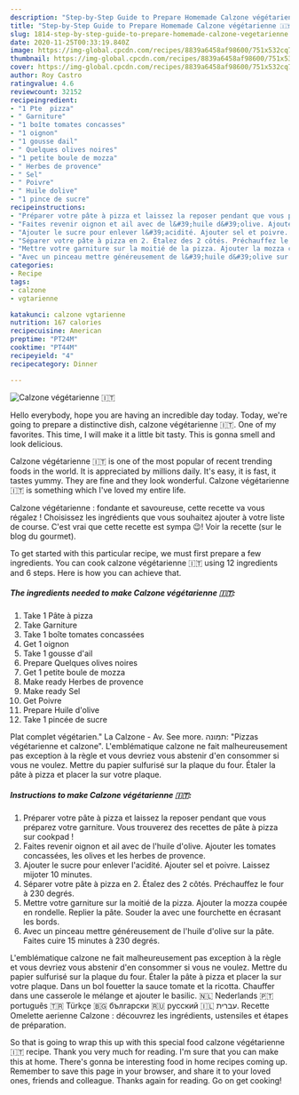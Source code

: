 ```yaml
---
description: "Step-by-Step Guide to Prepare Homemade Calzone végétarienne 🇮🇹"
title: "Step-by-Step Guide to Prepare Homemade Calzone végétarienne 🇮🇹"
slug: 1814-step-by-step-guide-to-prepare-homemade-calzone-vegetarienne
date: 2020-11-25T00:33:19.840Z
image: https://img-global.cpcdn.com/recipes/8839a6458af98600/751x532cq70/calzone-vegetarienne-🇮🇹-photo-principale-de-la-recette.jpg
thumbnail: https://img-global.cpcdn.com/recipes/8839a6458af98600/751x532cq70/calzone-vegetarienne-🇮🇹-photo-principale-de-la-recette.jpg
cover: https://img-global.cpcdn.com/recipes/8839a6458af98600/751x532cq70/calzone-vegetarienne-🇮🇹-photo-principale-de-la-recette.jpg
author: Roy Castro
ratingvalue: 4.6
reviewcount: 32152
recipeingredient:
- "1 Pte  pizza"
- " Garniture"
- "1 boîte tomates concasses"
- "1 oignon"
- "1 gousse dail"
- " Quelques olives noires"
- "1 petite boule de mozza"
- " Herbes de provence"
- " Sel"
- " Poivre"
- " Huile dolive"
- "1 pince de sucre"
recipeinstructions:
- "Préparer votre pâte à pizza et laissez la reposer pendant que vous préparez votre garniture. Vous trouverez des recettes de pâte à pizza sur cookpad !"
- "Faites revenir oignon et ail avec de l&#39;huile d&#39;olive. Ajouter les tomates concassées, les olives et les herbes de provence."
- "Ajouter le sucre pour enlever l&#39;acidité. Ajouter sel et poivre. Laissez mijoter 10 minutes."
- "Séparer votre pâte à pizza en 2. Étalez des 2 côtés. Préchauffez le four à 230 degrés."
- "Mettre votre garniture sur la moitié de la pizza. Ajouter la mozza coupée en rondelle. Replier la pâte. Souder la avec une fourchette en écrasant les bords."
- "Avec un pinceau mettre généreusement de l&#39;huile d&#39;olive sur la pâte. Faites cuire 15 minutes à 230 degrés."
categories:
- Recipe
tags:
- calzone
- vgtarienne

katakunci: calzone vgtarienne 
nutrition: 167 calories
recipecuisine: American
preptime: "PT24M"
cooktime: "PT44M"
recipeyield: "4"
recipecategory: Dinner

---
```



![Calzone végétarienne 🇮🇹](https://img-global.cpcdn.com/recipes/8839a6458af98600/751x532cq70/calzone-vegetarienne-🇮🇹-photo-principale-de-la-recette.jpg)

Hello everybody, hope you are having an incredible day today. Today, we're going to prepare a distinctive dish, calzone végétarienne 🇮🇹. One of my favorites. This time, I will make it a little bit tasty. This is gonna smell and look delicious.

Calzone végétarienne 🇮🇹 is one of the most popular of recent trending foods in the world. It is appreciated by millions daily. It's easy, it is fast, it tastes yummy. They are fine and they look wonderful. Calzone végétarienne 🇮🇹 is something which I've loved my entire life.

Calzone végétarienne : fondante et savoureuse, cette recette va vous régalez ! Choisissez les ingrédients que vous souhaitez ajouter à votre liste de course. C&#39;est vrai que cette recette est sympa 😉! Voir la recette (sur le blog du gourmet).


To get started with this particular recipe, we must first prepare a few ingredients. You can cook calzone végétarienne 🇮🇹 using 12 ingredients and 6 steps. Here is how you can achieve that.

<!--inarticleads1-->

##### The ingredients needed to make Calzone végétarienne 🇮🇹:

1. Take 1 Pâte à pizza
1. Take  Garniture
1. Take 1 boîte tomates concassées
1. Get 1 oignon
1. Take 1 gousse d&#39;ail
1. Prepare  Quelques olives noires
1. Get 1 petite boule de mozza
1. Make ready  Herbes de provence
1. Make ready  Sel
1. Get  Poivre
1. Prepare  Huile d&#39;olive
1. Take 1 pincée de sucre


Plat complet végétarien.&#34; La Calzone - Av. See more. תמונה: &#34;Pizzas végétarienne et calzone&#34;. L&#39;emblématique calzone ne fait malheureusement pas exception à la règle et vous devriez vous abstenir d&#39;en consommer si vous ne voulez. Mettre du papier sulfurisé sur la plaque du four. Étaler la pâte à pizza et placer la sur votre plaque. 

<!--inarticleads2-->

##### Instructions to make Calzone végétarienne 🇮🇹:

1. Préparer votre pâte à pizza et laissez la reposer pendant que vous préparez votre garniture. Vous trouverez des recettes de pâte à pizza sur cookpad !
1. Faites revenir oignon et ail avec de l&#39;huile d&#39;olive. Ajouter les tomates concassées, les olives et les herbes de provence.
1. Ajouter le sucre pour enlever l&#39;acidité. Ajouter sel et poivre. Laissez mijoter 10 minutes.
1. Séparer votre pâte à pizza en 2. Étalez des 2 côtés. Préchauffez le four à 230 degrés.
1. Mettre votre garniture sur la moitié de la pizza. Ajouter la mozza coupée en rondelle. Replier la pâte. Souder la avec une fourchette en écrasant les bords.
1. Avec un pinceau mettre généreusement de l&#39;huile d&#39;olive sur la pâte. Faites cuire 15 minutes à 230 degrés.


L&#39;emblématique calzone ne fait malheureusement pas exception à la règle et vous devriez vous abstenir d&#39;en consommer si vous ne voulez. Mettre du papier sulfurisé sur la plaque du four. Étaler la pâte à pizza et placer la sur votre plaque. Dans un bol fouetter la sauce tomate et la ricotta. Chauffer dans une casserole le mélange et ajouter le basilic. 🇳🇱 Nederlands 🇵🇹 português 🇹🇷 Türkçe 🇧🇬 български 🇷🇺 русский 🇮🇱 עברית. Recette Omelette aerienne Calzone : découvrez les ingrédients, ustensiles et étapes de préparation. 

So that is going to wrap this up with this special food calzone végétarienne 🇮🇹 recipe. Thank you very much for reading. I'm sure that you can make this at home. There's gonna be interesting food in home recipes coming up. Remember to save this page in your browser, and share it to your loved ones, friends and colleague. Thanks again for reading. Go on get cooking!
